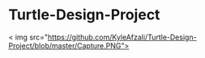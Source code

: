 # Turtle-Design-Project
< img src="https://github.com/KyleAfzali/Turtle-Design-Project/blob/master/Capture.PNG">
